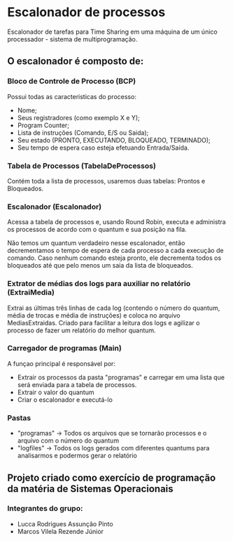 # Escalonador de processos
Escalonador de tarefas para Time Sharing em uma máquina de um único processador - sistema de multiprogramação.

## O escalonador é composto de:
### Bloco de Controle de Processo (BCP)
Possui todas as caracteristicas do processo:
* Nome;
* Seus registradores (como exemplo X e Y);
* Program Counter;
* Lista de instruções (Comando, E/S ou Saida);
* Seu estado (PRONTO, EXECUTANDO, BLOQUEADO, TERMINADO);
* Seu tempo de espera caso esteja efetuando Entrada/Saída.
  
### Tabela de Processos (TabelaDeProcessos)
Contém toda a lista de processos, usaremos duas tabelas: Prontos e Bloqueados.

### Escalonador (Escalonador)
Acessa a tabela de processos e, usando Round Robin, executa e administra os processos de acordo com o quantum e sua posição na fila.

Não temos um quantum verdadeiro nesse escalonador, então decrementamos o tempo de espera de cada processo a cada execução de comando. Caso nenhum comando esteja pronto, ele decrementa todos os bloqueados até que pelo menos um saia da lista de bloqueados.

### Extrator de médias dos logs para auxiliar no relatório (ExtraiMedia)
Extrai as últimas três linhas de cada log (contendo o número do quantum, média de trocas e média de instruções) e coloca no arquivo MediasExtraidas. Criado para facilitar a leitura dos logs e agilizar o processo de fazer um relatório do melhor quantum.

### Carregador de programas (Main)
A funçao principal é responsável por: 
* Extrair os processos da pasta "programas" e carregar em uma lista que será enviada para a tabela de processos.
* Extrair o valor do quantum
* Criar o escalonador e executá-lo

### Pastas
* "programas" -> Todos os arquivos que se tornarão processos e o arquivo com o número do quantum
* "logfiles" -> Todos os logs gerados com diferentes quantums para analisarmos e podermos gerar o relatório

## Projeto criado como exercício de programação da matéria de Sistemas Operacionais
### Integrantes do grupo:
*  Lucca Rodrigues Assunção Pinto
*  Marcos Vilela Rezende Júnior